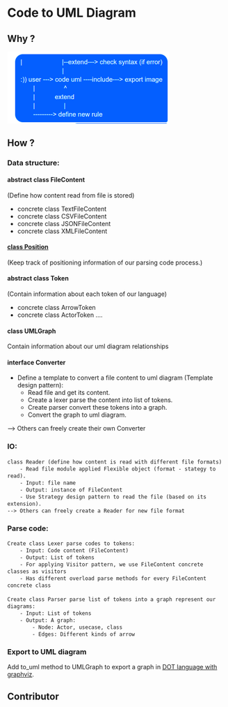 # Code to UML Diagram
## Why ?

<img src="docs/images/reason.png" alt="Reason"/>


## How ?

### Data structure:

#### abstract class FileContent

(Define how content read from file is stored)
- concrete class TextFileContent
- concrete class CSVFileContent
- concrete class JSONFileContent
- concrete class XMLFileContent

#### [class Position](https://codemaster138.github.io/blog/creating-an-interpreter-part-1-lexer/)

(Keep track of positioning information of our parsing code process.)

#### abstract class Token

(Contain information about each token of our language)
- concrete class ArrowToken
- concrete class ActorToken
....


#### class UMLGraph
Contain information about our uml diagram relationships


#### interface Converter 
- Define a template to convert a file content to uml diagram (Template design pattern):
    - Read file and get its content.
    - Create a lexer parse the content into list of tokens.
    - Create parser convert these tokens into a graph.
    - Convert the graph to uml diagram.

--> Others can freely create their own Converter


### IO:
    class Reader (define how content is read with different file formats)
        - Read file module applied Flexible object (format - stategy to read). 
        - Input: file name
        - Output: instance of FileContent
        - Use Strategy design pattern to read the file (based on its extension).
    --> Others can freely create a Reader for new file format

### Parse code:
    Create class Lexer parse codes to tokens:
        - Input: Code content (FileContent)
        - Output: List of tokens 
        - For applying Visitor pattern, we use FileContent concrete classes as visitors
        - Has different overload parse methods for every FileContent concrete class
    
    Create class Parser parse list of tokens into a graph represent our diagrams:
        - Input: List of tokens
        - Output: A graph:
            - Node: Actor, usecase, class
            - Edges: Different kinds of arrow


### Export to UML diagram

Add to_uml method to UMLGraph to export a graph in [DOT language with graphviz](https://pypi.org/project/graphviz/?fbclid=IwAR3bsmvtZV3OnTI6pB7ix31h5I4MrgY5z8eFH1KN29g7EFmWOIpzlsHCTpA).

## Contributor


